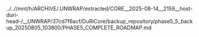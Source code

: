 ../..//mnt/h/ARCHIVE/.UNWRAP/extracted/CORE__2025-08-14__2159__host-duri-head-/__UNWRAP/37cd7f6acf/DuRiCore/backup_repository/phase5_5_backup_20250805_103800/PHASE5_COMPLETE_ROADMAP.md